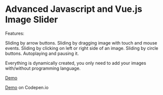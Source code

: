 # Advanced Javascript and Vue.js Image Slider

Features: 

Sliding by arrow buttons.
Sliding by dragging image with touch and mouse events.
Sliding by clicking on left or right side of an image.
Sliding by circle buttons.
Autoplaying and pausing it.


Everything is dynamically created, you only need to add your images with/without programming language.

[Demo](https://github.com/KamyarLajani/Advanced-Javascript-Vuejs-ImageSlider/master/images/demo.PNG)

[Demo](https://codepen.io/KamyarLajani/pen/wvwWgbQ)  on Codepen.io 
